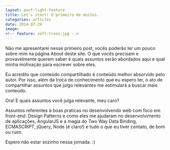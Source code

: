 ```yaml
---
layout: post-light-feature
title: Let's start! O primeiro de muitos.
categories: articles
date: 2014-07-29
image: 
<!-- feature: soft-trees.jpg -->
---
```

Não me apresentarei nesse primeiro post, vocês poderão ler um pouco sobre mim na página About deste site. O que vocês precisam e provavelmente querem saber é quais assuntos serão abordados aqui e qual minha motivação para escrever sobre eles.

Eu acredito que conteúdo compartilhado é conteúdo melhor absorvido pelo autor. Por isso, além da troca de conhecimento que eu espero ter, o ato de compartilhar assuntos que julgo relevantes me estimulará a buscar mais conteúdo.

Ora! E quais assuntos você julga relevante, meu caro? 

Assuntos referentes à boas praticas no desenvolvendo web com foco em front-end. Design Patterns e como eles me ajudaram no desenvolvimento de aplicações, AngularJS e a magia do Two Way Data Binding, ECMASCRIPT, jQuery, Node (é claro!) e tudo o que eu tiver contato, de bom ou ruim.

Espero não estar sozinho nessa jornada. :)